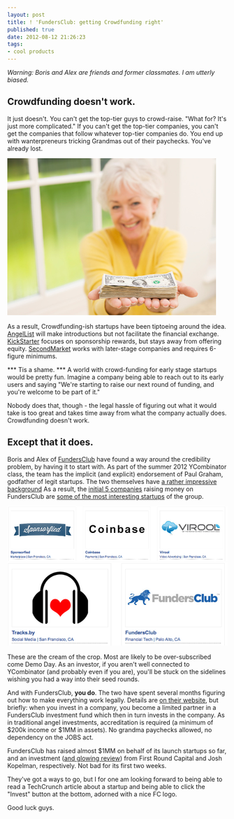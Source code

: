 ```yaml
---
layout: post
title: ! 'FundersClub: getting Crowdfunding right'
published: true
date: 2012-08-12 21:26:23
tags:
- cool products
---
```


_Warning: Boris and Alex are friends and former classmates. I am utterly biased._

Crowdfunding doesn't work.
-------------------------
It just doesn't.  You can't get the top-tier guys to crowd-raise.  "What for? It's just more complicated."  If you can't get the top-tier companies, you can't get the companies that follow whatever top-tier companies do.  You end up with wanterpreneurs tricking Grandmas out of their paychecks. You've already lost.

<img src="/images/grandma-paycheck.jpg"></img>

As a result, Crowdfunding-ish startups have been tiptoeing around the idea. [AngelList](http://angelist.com) will make introductions but not facilitate the financial exchange. [KickStarter](http://kickstarter.com) focuses on sponsorship rewards, but stays away from offering equity.  [SecondMarket](http://secondmarket.com) works with later-stage companies and requires 6-figure minimums.

*** Tis a shame. *** A world with crowd-funding for early stage startups would be pretty fun.  Imagine a company being able to reach out to its early users and saying "We're starting to raise our next round of funding, and you're welcome to be part of it."

Nobody does that, though - the legal hassle of figuring out what it would take is too great and takes time away from what the company actually does.  Crowdfunding doesn't work.

Except that it does.
-------------------------
Boris and Alex of [FundersClub](http://thefundersclub.com) have found a way around the credibility problem, by having it to start with.  As part of the summer 2012 YCombinator class, the team has the implicit (and explicit) endorsement of Paul Graham, godfather of legit startups.  The two themselves have [a rather impressive background](https://thefundersclub.com/site/about/) As a result, the [initial 5 companies](https://thefundersclub.com/investments/) raising money on FundersClub are [some of the most interesting startups](http://pandodaily.com/2012/08/01/eight-y-combinator-companies-to-watch/) of the group.

<img src="images/startuptoprow.png"></img>
<img src="images/startupbottomrow.png"></img>

These are the cream of the crop.  Most are likely to be over-subscribed come Demo Day. As an investor, if you aren't well connected to YCombinator (and probably even if you are), you'll be stuck on the sidelines wishing you had a way into their seed rounds.

And with FundersClub, **you do**.  The two have spent several months figuring out how to make everything work legally.  Details are [on their website](https://thefundersclub.com/site/howitworks/), but briefly: when you invest in a company, you become a limited partner in a FundersClub investment fund which then in turn invests in the company.  As in traditional angel investments, accreditation is required (a minimum of $200k income or $1MM in assets).  No grandma paychecks allowed, no dependency on the JOBS act.

FundersClub has raised almost $1MM on behalf of its launch startups so far, and an investment ([and glowing review](http://redeye.firstround.com/2012/08/welcome-fundersclub.html)) from First Round Capital and Josh Kopelman, respectively. Not bad for its first two weeks.

They've got a ways to go, but I for one am looking forward to being able to read a TechCrunch article about a startup and being able to click the "Invest" button at the bottom, adorned with a nice FC logo.

Good luck guys.

